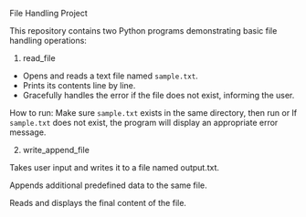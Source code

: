 File Handling Project

This repository contains two Python programs demonstrating basic file handling operations:

 1. read_file
- Opens and reads a text file named `sample.txt`.
- Prints its contents line by line.
- Gracefully handles the error if the file does not exist, informing the user.

How to run:
Make sure `sample.txt` exists in the same directory, then run or
If `sample.txt` does not exist, the program will display an appropriate error message.


2. write_append_file

Takes user input and writes it to a file named output.txt.

Appends additional predefined data to the same file.

Reads and displays the final content of the file.
